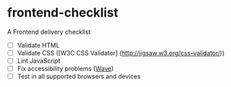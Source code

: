 # frontend-checklist
A Frontend delivery checklist

- [ ] Validate HTML
- [ ] Validate CSS ([W3C CSS Validator] (http://jigsaw.w3.org/css-validator/))
- [ ] Lint JavaScript
- [ ] Fix accessibility problems ([Wave](http://wave.webaim.org/))
- [ ] Test in all supported browsers and devices
